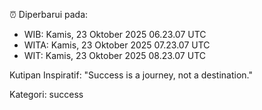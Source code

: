 ⏰ Diperbarui pada:
- WIB: Kamis, 23 Oktober 2025 06.23.07 UTC
- WITA: Kamis, 23 Oktober 2025 07.23.07 UTC
- WIT: Kamis, 23 Oktober 2025 08.23.07 UTC

Kutipan Inspiratif:
"Success is a journey, not a destination."


Kategori: success

